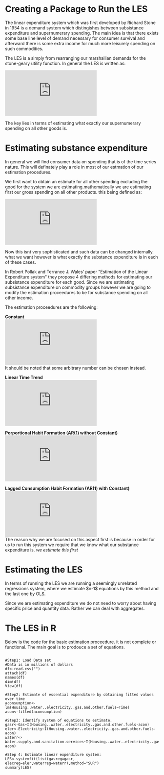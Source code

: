 <h1>Creating a Package to Run the LES</h1>

The linear expenditure system which was first developed by Richard Stone in 1954 is a demand system which distingishes between subsistance expenditure and supernumerary spending. The main idea is that there exists some base line level of demand necessary for consumer survival and afterward there is some extra income for much more leisurely spending on such commodities.

<p>The LES is a simply from rearranging our marshallian demands for the stone-geary utility function. In general the LES is written as:

![EQ1](http://latex.codecogs.com/gif.latex?p_ix_i%3Dp_i%5Cgamma_i&plus;%5Cbeta_i%28m-%5Csum_jp_j%5Cgamma_j%29%2C%5Cspace%20%5Cspace%20%5Cspace%20j%5Cneq%20i)

The key lies in terms of estimating what exactly our supernumerary spending on all other goods is.

<h1>Estimating substance expenditure</h1>

In general we will find consumer data on spending that is of the time series nature. This will definately play a role in most of our estmation of our estimation procedures.

We first want to obtain an estimate for all other spending excluding the good for the system we are estimating.mathematically we are estimating first our gross spending on all other products. this being defined as:

![](http://latex.codecogs.com/gif.latex?%5Csum_jp_jx_j%3Dm-p_ix_i)

Now this isnt very sophisticated and such data can be changed internally. what we want however is what exactly the substance expenditure is in each of these cases.

In Robert Pollak and Terrance J. Wales' paper "Estimation of the Linear Expenditure system" they propose 4 differing methods for estimating our subsistance expenditure for each good. Since we are estimating subsistance expenditure on commodity groups however we are going to modify the estimation proceedures to be for substance spending on all other income.

The estimation proceedures are the following: 

**Constant**<br>
![](http://latex.codecogs.com/gif.latex?%5Csum_%7Bj%7Dp_%7Bjt%7D%5Cgamma_%7Bjt%7D%3DE%5Bm_t-p_%7Bit%7Dx_%7Bit%7D%5D)
<br>It should be noted that some arbitrary number can be chosen instead. 

**Linear Time Trend**<br>
![](http://latex.codecogs.com/gif.latex?%5Csum_%7Bj%7Dp_%7Bjt%7D%5Cgamma_%7Bjt%7D%3Da%5E*&plus;%5Calpha_%7Bi%7Dt)

**Porportional Habit Formation (AR(1) without Constant)**<br>
![](http://latex.codecogs.com/gif.latex?%5Csum_%7Bj%7Dp_%7Bjt%7D%5Cgamma_%7Bjt%7D%3D%5Calpha_i%28m_%7Bt-1%7D-p_%7Bit-1%7Dx_%7Bit-1%7D%29)

**Lagged Consumption Habit Formation (AR(1) with Constant)**<br>
![](http://latex.codecogs.com/gif.latex?%5Csum_%7Bj%7Dp_%7Bjt%7D%5Cgamma_%7Bjt%7D%3Da_i%5E*&plus;%5Calpha_i%28m_%7Bt-1%7D-p_%7Bit-1%7Dx_%7Bit-1%7D%29)
<br>The reason why we are focused on this aspect first is because in order for us to run this system we require that we know what our substance expenditure is. *we estimate this first*

<h1>Estimating the LES</h1>
In terms of running the LES we are running a seemingly unrelated regressions system, where we estimate $n-1$ equations by this method and the last one by OLS.

Since we are estimating expenditure we do not need to worry about having specific price and quantity data. Rather we can deal with aggregates.

<h1>The LES in R</h1>

Below is the code for the basic estimation proceedure. it is not complete or functional. The main goal is to prodouce a set of equations.

```{r}

#Step1: Load Data set
#Data is in millions of dollars
df<-read.csv("")
attach(df)
names(df)
dim(df)
View(df)

#Step2: Estimate of essential expenditure by obtaining fitted values over time
aconsumption<-lm(Housing..water..electricity..gas.and.other.fuels~Time)
acon<-fitted(aconsumption)

#Step3: Identify system of equations to estimate.
gasr<-Gas~I(Housing..water..electricity..gas.and.other.fuels-acon)
eler<-Electricity~I(Housing..water..electricity..gas.and.other.fuels-acon)
waterr<-Water.supply.and.sanitation.services~I(Housing..water..electricity..gas.and.other.fuels-acon)

#Step 4: Estimate linear expenditure system:
LES<-systemfit(list(gasreg=gasr, elecreg=eler,waterreg=waterr),method="SUR")
summary(LES)
```

